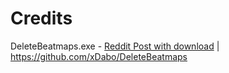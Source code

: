# Credits
DeleteBeatmaps.exe - [Reddit Post with download](https://old.reddit.com/r/osugame/comments/dppptx/beatmapdeleter_delete_all_beatmaps_for_specific) | https://github.com/xDabo/DeleteBeatmaps
